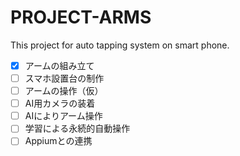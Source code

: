# PROJECT-ARMS
This project for auto tapping system on smart phone.

- [x] アームの組み立て
- [ ] スマホ設置台の制作
- [ ] アームの操作（仮）
- [ ] AI用カメラの装着
- [ ] AIによりアーム操作
- [ ] 学習による永続的自動操作
- [ ] Appiumとの連携
